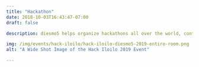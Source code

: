 ```yaml
---
title: "Hackathon"
date: 2018-10-03T16:43:47-07:00
draft: false

description: diesmo5 helps organize hackathons all over the world, contact us to plan a hackathon in your neighborhood.

img: /img/events/hack-iloilo/hack-iloilo-diesmo5-2019-entire-room.png
alt: "A Wide Shot Image of the Hack Iloilo 2019 Event"

---
```


